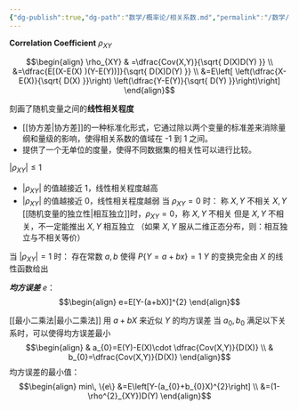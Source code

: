 ```yaml
---
{"dg-publish":true,"dg-path":"数学/概率论/相关系数.md","permalink":"/数学/概率论/相关系数/","dgPassFrontmatter":true,"noteIcon":"","created":"2024-05-21T15:20:28.546+08:00","updated":"2024-06-14T20:43:12.344+08:00"}
---
```


**Correlation Coefficient**   $\rho_{XY}$

$$\begin{align}
\rho_{XY} & =\dfrac{Cov(X,Y)}{\sqrt{ D(X)D(Y) }} \\
&=\dfrac{E[(X-E(X) )(Y-E(Y))]}{\sqrt{ D(X)D(Y) }} \\
&=E\left[ \left(\dfrac{X-E(X)}{\sqrt{ D(X) }}\right) \left(\dfrac{Y-E(Y)}{\sqrt{ D(Y) }}\right)\right]
\end{align}$$

刻画了随机变量之间的**线性相关程度**
- [[协方差\|协方差]]的一种标准化形式，它通过除以两个变量的标准差来消除量纲和量级的影响，使得相关系数的值域在 -1 到 1 之间。
- 提供了一个无单位的度量，使得不同数据集的相关性可以进行比较。


$|\rho_{XY}|\leq 1$
-  $|\rho_{XY}|$ 的值越接近 1，线性相关程度越高
-  $|\rho_{XY}|$ 的值越接近 0，线性相关程度越弱
当 $\rho_{XY}=0$ 时：
	称 $X,Y$ 不相关
	 $X,Y$ [[随机变量的独立性\|相互独立]]时，$\rho_{XY}=0$，称 $X,Y$ 不相关
	 但是 $X,Y$ 不相关，不一定能推出 $X,Y$ 相互独立
	（如果 $X,Y$ 服从二维正态分布，则：相互独立与不相关等价）
	
当 $\left\lvert  \rho_{XY} \right\rvert=1$ 时：
	存在常数 $a,b$ 使得 $P\left\{Y=a+bx \right\}=1$
	$Y$ 的变换完全由 $X$ 的线性函数给出





***均方误差*** $e$：
$$\begin{align}
e=E[Y-(a+bX)]^{2}
\end{align}$$


[[最小二乘法\|最小二乘法]]
用 $a+bX$ 来近似 $Y$ 的均方误差
当 $a_{0},b_{0}$ 满足以下关系时，可以使得均方误差最小
$$\begin{align}
 & a_{0}=E(Y)-E(X)\cdot \dfrac{Cov(X,Y)}{D(X)} \\
 & b_{0}=\dfrac{Cov(X,Y)}{D(X)}
\end{align}$$
均方误差的最小值：
$$\begin{align}
min\, \{e\} &=E\left[Y-(a_{0}+b_{0}X)^{2}\right] \\
&=(1-\rho^{2}_{XY})D(Y)
\end{align}$$

